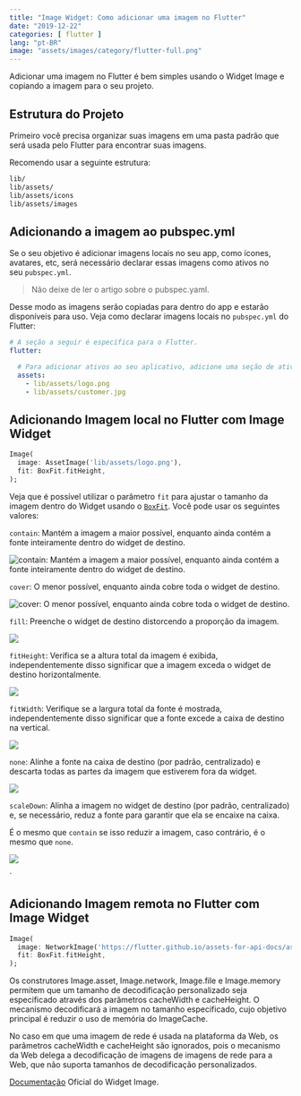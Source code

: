 ```yaml
---
title: "Image Widget: Como adicionar uma imagem no Flutter"
date: "2019-12-22"
categories: [ flutter ]
lang: "pt-BR"
image: "assets/images/category/flutter-full.png"
---
```


Adicionar uma imagem no Flutter é bem simples usando o Widget Image e copiando a imagem para o seu projeto.

## Estrutura do Projeto

Primeiro você precisa organizar suas imagens em uma pasta padrão que será usada pelo Flutter para encontrar suas imagens.

Recomendo usar a seguinte estrutura:

```bash
lib/
lib/assets/
lib/assets/icons
lib/assets/images
```

## Adicionando a imagem ao pubspec.yml

Se o seu objetivo é adicionar imagens locais no seu app, como ícones, avatares, etc, será necessário declarar essas imagens como ativos no seu `pubspec.yml`.

> Não deixe de ler o artigo sobre o pubspec.yaml.

Desse modo as imagens serão copiadas para dentro do app e estarão disponíveis para uso. Veja como declarar imagens locais no `pubspec.yml` do Flutter:

```yaml
# A seção a seguir é específica para o Flutter.
flutter:

  # Para adicionar ativos ao seu aplicativo, adicione uma seção de ativos, como esta:
  assets:
    - lib/assets/logo.png
    - lib/assets/customer.jpg
```

## Adicionando Imagem local no Flutter com Image Widget

```dart
Image(
  image: AssetImage('lib/assets/logo.png'),
  fit: BoxFit.fitHeight,
);
```

Veja que é possível utilizar o parâmetro `fit` para ajustar o tamanho da imagem dentro do Widget usando o [`BoxFit`](https://api.flutter.dev/flutter/painting/BoxFit-class.html). Você pode usar os seguintes valores:

`contain`: Mantém a imagem a maior possível, enquanto ainda contém a fonte inteiramente dentro do widget de destino.

![contain: Mantém a imagem a maior possível, enquanto ainda contém a fonte inteiramente dentro do widget de destino.](images/box_fit_contain.png)

`cover`: O menor possível, enquanto ainda cobre toda o widget de destino.

![cover: O menor possível, enquanto ainda cobre toda o widget de destino.](images/box_fit_cover.png)

`fill`: Preenche o widget de destino distorcendo a proporção da imagem.

![](images/box_fit_fill.png)

`fitHeight`: Verifica se a altura total da imagem é exibida, independentemente disso significar que a imagem exceda o widget de destino horizontalmente.

![](images/box_fit_fitHeight.png)

`fitWidth`: Verifique se a largura total da fonte é mostrada, independentemente disso significar que a fonte excede a caixa de destino na vertical.

![](images/box_fit_fitWidth.png)

`none`: Alinhe a fonte na caixa de destino (por padrão, centralizado) e descarta todas as partes da imagem que estiverem fora da widget.

![](images/box_fit_none.png)

`scaleDown`: Alinha a imagem no widget de destino (por padrão, centralizado) e, se necessário, reduz a fonte para garantir que ela se encaixe na caixa.

É o mesmo que `contain` se isso reduzir a imagem, caso contrário, é o mesmo que `none`.

![](images/box_fit_scaleDown.png)

\`

## Adicionando Imagem remota no Flutter com Image Widget

```dart
Image(
  image: NetworkImage('https://flutter.github.io/assets-for-api-docs/assets/widgets/owl.jpg'),
  fit: BoxFit.fitHeight,
);
```

Os construtores Image.asset, Image.network, Image.file e Image.memory permitem que um tamanho de decodificação personalizado seja especificado através dos parâmetros cacheWidth e cacheHeight. O mecanismo decodificará a imagem no tamanho especificado, cujo objetivo principal é reduzir o uso de memória do ImageCache.

No caso em que uma imagem de rede é usada na plataforma da Web, os parâmetros cacheWidth e cacheHeight são ignorados, pois o mecanismo da Web delega a decodificação de imagens de imagens de rede para a Web, que não suporta tamanhos de decodificação personalizados.

[Documentação](https://api.flutter.dev/flutter/widgets/Image-class.html) Oficial do Widget Image.
